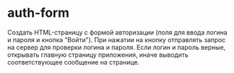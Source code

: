# auth-form

Создать HTML-страницу с формой авторизации (поля для ввода логина и пароля и кнопка "Войти"). При нажатии на кнопку отправлять запрос на сервер для проверки логина и пароля. Если логин и пароль верные, открывать главную страницу приложения, иначе выводить соответствующее сообщение на странице.